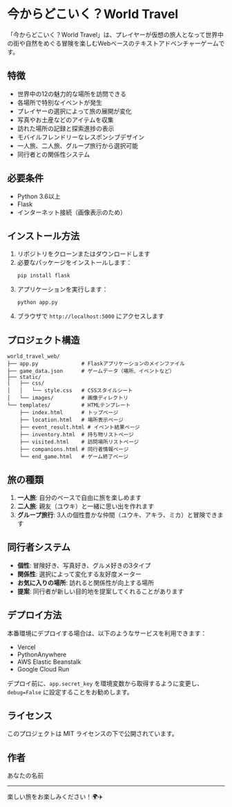 # 今からどこいく？World Travel

「今からどこいく？World Travel」は、プレイヤーが仮想の旅人となって世界中の街や自然をめぐる冒険を楽しむWebベースのテキストアドベンチャーゲームです。

## 特徴

- 世界中の12の魅力的な場所を訪問できる
- 各場所で特別なイベントが発生
- プレイヤーの選択によって旅の展開が変化
- 写真やお土産などのアイテムを収集
- 訪れた場所の記録と探索進捗の表示
- モバイルフレンドリーなレスポンシブデザイン
- 一人旅、二人旅、グループ旅行から選択可能
- 同行者との関係性システム

## 必要条件

- Python 3.6以上
- Flask
- インターネット接続（画像表示のため）

## インストール方法

1. リポジトリをクローンまたはダウンロードします
2. 必要なパッケージをインストールします：
   ```
   pip install flask
   ```
3. アプリケーションを実行します：
   ```
   python app.py
   ```
4. ブラウザで `http://localhost:5000` にアクセスします

## プロジェクト構造

```
world_travel_web/
├── app.py              # Flaskアプリケーションのメインファイル
├── game_data.json      # ゲームデータ（場所、イベントなど）
├── static/
│   ├── css/
│   │   └── style.css   # CSSスタイルシート
│   └── images/         # 画像ディレクトリ
└── templates/          # HTMLテンプレート
    ├── index.html      # トップページ
    ├── location.html   # 場所表示ページ
    ├── event_result.html # イベント結果ページ
    ├── inventory.html  # 持ち物リストページ
    ├── visited.html    # 訪問場所リストページ
    ├── companions.html # 同行者情報ページ
    └── end_game.html   # ゲーム終了ページ
```

## 旅の種類

1. **一人旅**: 自分のペースで自由に旅を楽しめます
2. **二人旅**: 親友（ユウキ）と一緒に思い出を作れます
3. **グループ旅行**: 3人の個性豊かな仲間（ユウキ、アキラ、ミカ）と冒険できます

## 同行者システム

- **個性**: 冒険好き、写真好き、グルメ好きの3タイプ
- **関係性**: 選択によって変化する友好度メーター
- **お気に入りの場所**: 訪れると関係性が向上する場所
- **提案**: 同行者が新しい目的地を提案してくれることがあります

## デプロイ方法

本番環境にデプロイする場合は、以下のようなサービスを利用できます：

- Vercel
- PythonAnywhere
- AWS Elastic Beanstalk
- Google Cloud Run

デプロイ前に、`app.secret_key` を環境変数から取得するように変更し、`debug=False` に設定することをお勧めします。

## ライセンス

このプロジェクトは MIT ライセンスの下で公開されています。

## 作者

あなたの名前

---

楽しい旅をお楽しみください！🌍✈️

